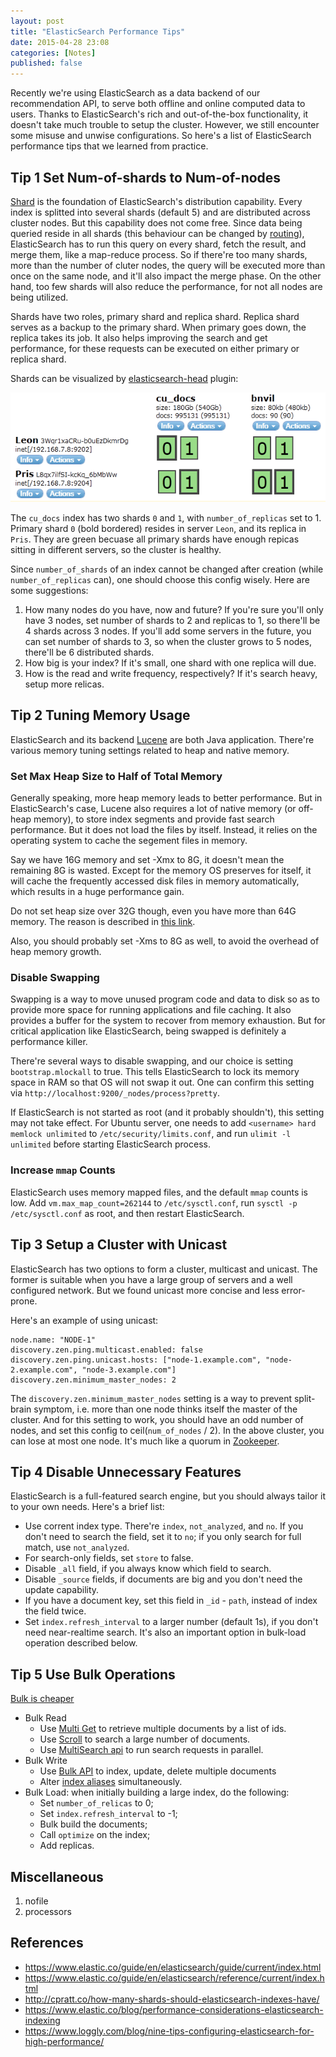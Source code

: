 ```yaml
---
layout: post
title: "ElasticSearch Performance Tips"
date: 2015-04-28 23:08
categories: [Notes]
published: false
---
```


Recently we're using ElasticSearch as a data backend of our recommendation API, to serve both offline and online computed data to users. Thanks to ElasticSearch's rich and out-of-the-box functionality, it doesn't take much trouble to setup the cluster. However, we still encounter some misuse and unwise configurations. So here's a list of ElasticSearch performance tips that we learned from practice.

## Tip 1 Set Num-of-shards to Num-of-nodes

[Shard][1] is the foundation of ElasticSearch's distribution capability. Every index is splitted into several shards (default 5) and are distributed across cluster nodes. But this capability does not come free. Since data being queried reside in all shards (this behaviour can be changed by [routing][2]), ElasticSearch has to run this query on every shard, fetch the result, and merge them, like a map-reduce process. So if there're too many shards, more than the number of cluter nodes, the query will be executed more than once on the same node, and it'll also impact the merge phase. On the other hand, too few shards will also reduce the performance, for not all nodes are being utilized.

Shards have two roles, primary shard and replica shard. Replica shard serves as a backup to the primary shard. When primary goes down, the replica takes its job. It also helps improving the search and get performance, for these requests can be executed on either primary or replica shard.

Shards can be visualized by [elasticsearch-head][1] plugin:

![](/images/elasticsearch/shards-head.png)

The `cu_docs` index has two shards `0` and `1`, with `number_of_replicas` set to 1. Primary shard `0` (bold bordered) resides in server `Leon`, and its replica in `Pris`. They are green becuase all primary shards have enough repicas sitting in different servers, so the cluster is healthy.

Since `number_of_shards` of an index cannot be changed after creation (while `number_of_replicas` can), one should choose this config wisely. Here are some suggestions:

1. How many nodes do you have, now and future? If you're sure you'll only have 3 nodes, set number of shards to 2 and replicas to 1, so there'll be 4 shards across 3 nodes. If you'll add some servers in the future, you can set number of shards to 3, so when the cluster grows to 5 nodes, there'll be 6 distributed shards.
2. How big is your index? If it's small, one shard with one replica will due.
3. How is the read and write frequency, respectively? If it's search heavy, setup more relicas. 

<!-- more -->

## Tip 2 Tuning Memory Usage

ElasticSearch and its backend [Lucene](http://lucene.apache.org/) are both Java application. There're various memory tuning settings related to heap and native memory.

### Set Max Heap Size to Half of Total Memory

Generally speaking, more heap memory leads to better performance. But in ElasticSearch's case, Lucene also requires a lot of native memory (or off-heap memory), to store index segments and provide fast search performance. But it does not load the files by itself. Instead, it relies on the operating system to cache the segement files in memory.

Say we have 16G memory and set -Xmx to 8G, it doesn't mean the remaining 8G is wasted. Except for the memory OS preserves for itself, it will cache the frequently accessed disk files in memory automatically, which results in a huge performance gain.

Do not set heap size over 32G though, even you have more than 64G memory. The reason is described in [this link][4].

Also, you should probably set -Xms to 8G as well, to avoid the overhead of heap memory growth.

### Disable Swapping

Swapping is a way to move unused program code and data to disk so as to provide more space for running applications and file caching. It also provides a buffer for the system to recover from memory exhaustion. But for critical application like ElasticSearch, being swapped is definitely a performance killer.

There're several ways to disable swapping, and our choice is setting `bootstrap.mlockall` to true. This tells ElasticSearch to lock its memory space in RAM so that OS will not swap it out. One can confirm this setting via `http://localhost:9200/_nodes/process?pretty`.

If ElasticSearch is not started as root (and it probably shouldn't), this setting may not take effect. For Ubuntu server, one needs to add `<username> hard memlock unlimited` to `/etc/security/limits.conf`, and run `ulimit -l unlimited` before starting ElasticSearch process.

### Increase `mmap` Counts

ElasticSearch uses memory mapped files, and the default `mmap` counts is low. Add `vm.max_map_count=262144` to `/etc/sysctl.conf`, run `sysctl -p /etc/sysctl.conf` as root, and then restart ElasticSearch.

## Tip 3 Setup a Cluster with Unicast

ElasticSearch has two options to form a cluster, multicast and unicast. The former is suitable when you have a large group of servers and a well configured network. But we found unicast more concise and less error-prone.

Here's an example of using unicast:

```
node.name: "NODE-1"
discovery.zen.ping.multicast.enabled: false
discovery.zen.ping.unicast.hosts: ["node-1.example.com", "node-2.example.com", "node-3.example.com"]
discovery.zen.minimum_master_nodes: 2
```

The `discovery.zen.minimum_master_nodes` setting is a way to prevent split-brain symptom, i.e. more than one node thinks itself the master of the cluster. And for this setting to work, you should have an odd number of nodes, and set this config to ceil(`num_of_nodes` / 2). In the above cluster, you can lose at most one node. It's much like a quorum in [Zookeeper](http://zookeeper.apache.org).

## Tip 4 Disable Unnecessary Features

ElasticSearch is a full-featured search engine, but you should always tailor it to your own needs. Here's a brief list:

* Use corrent index type. There're `index`, `not_analyzed`, and `no`. If you don't need to search the field, set it to `no`; if you only search for full match, use `not_analyzed`.
* For search-only fields, set `store` to false.
* Disable `_all` field, if you always know which field to search.
* Disable `_source` fields, if documents are big and you don't need the update capability.
* If you have a document key, set this field in `_id` - `path`, instead of index the field twice.
* Set `index.refresh_interval` to a larger number (default 1s), if you don't need near-realtime search. It's also an important option in bulk-load operation described below.

## Tip 5 Use Bulk Operations

[Bulk is cheaper][5]

* Bulk Read
    * Use [Multi Get][6] to retrieve multiple documents by a list of ids. 
    * Use [Scroll][7] to search a large number of documents.
    * Use [MultiSearch api][8] to run search requests in parallel. 
* Bulk Write
    * Use [Bulk API][9] to index, update, delete multiple documents
    * Alter [index aliases][10] simultaneously.
* Bulk Load: when initially building a large index, do the following:
    * Set `number_of_relicas` to 0;
    * Set `index.refresh_interval` to -1;
    * Bulk build the documents;
    * Call `optimize` on the index;
    * Add replicas.

## Miscellaneous

1. nofile
2. processors

## References

* https://www.elastic.co/guide/en/elasticsearch/guide/current/index.html
* https://www.elastic.co/guide/en/elasticsearch/reference/current/index.html
* http://cpratt.co/how-many-shards-should-elasticsearch-indexes-have/
* https://www.elastic.co/blog/performance-considerations-elasticsearch-indexing
* https://www.loggly.com/blog/nine-tips-configuring-elasticsearch-for-high-performance/

[1]: https://www.elastic.co/guide/en/elasticsearch/reference/current/glossary.html#glossary-shard
[2]: https://www.elastic.co/guide/en/elasticsearch/reference/current/glossary.html#glossary-routing
[3]: http://mobz.github.io/elasticsearch-head/
[4]: https://www.elastic.co/guide/en/elasticsearch/guide/current/heap-sizing.html#compressed_oops
[5]: https://www.elastic.co/guide/en/elasticsearch/guide/current/bulk.html
[6]: https://www.elastic.co/guide/en/elasticsearch/reference/current/docs-multi-get.html
[7]: https://www.elastic.co/guide/en/elasticsearch/reference/current/search-request-scroll.html
[8]: https://www.elastic.co/guide/en/elasticsearch/client/java-api/1.4/search.html#msearch
[9]: https://www.elastic.co/guide/en/elasticsearch/client/java-api/1.4/bulk.html
[10]:https://www.elastic.co/guide/en/elasticsearch/reference/current/indices-aliases.html
